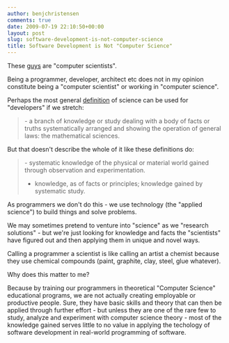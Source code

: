 ```yaml
---
author: benjchristensen
comments: true
date: 2009-07-19 22:10:50+00:00
layout: post
slug: software-development-is-not-computer-science
title: Software Development is Not "Computer Science"
---
```


These [guys](http://arstechnica.com/science/news/2009/07/cesium-atoms-are-able-to-take-a-quantum-walk.ars) are "computer scientists".

Being a programmer, developer, architect etc does not in my opinion constitute being a "computer scientist" or working in "computer science".

Perhaps the most general [definition](http://dictionary.reference.com/browse/science) of science can be used for "developers" if we stretch:


<blockquote>- a branch of knowledge or study dealing with a body of facts or truths systematically arranged and showing the operation of general laws: the mathematical sciences.</blockquote>


But that doesn't describe the whole of it like these definitions do:


<blockquote>- systematic knowledge of the physical or material world gained through observation and experimentation.

- knowledge, as of facts or principles; knowledge gained by systematic study.</blockquote>


As programmers we don't do this - we use technology (the "applied science") to build things and solve problems.

We may sometimes pretend to venture into "science" as we "research solutions" - but we're just looking for knowledge and facts the "scientists" have figured out and then applying them in unique and novel ways.

Calling a programmer a scientist is like calling an artist a chemist because they use chemical compounds (paint, graphite, clay, steel, glue whatever).

Why does this matter to me?

Because by training our programmers in theoretical "Computer Science" educational programs, we are not actually creating employable or productive people. Sure, they have basic skills and theory that can then be applied through further effort - but unless they are one of the rare few to study, analyze and experiment with computer science theory - most of the knowledge gained serves little to no value in applying the techology of software development in real-world programming of software.
